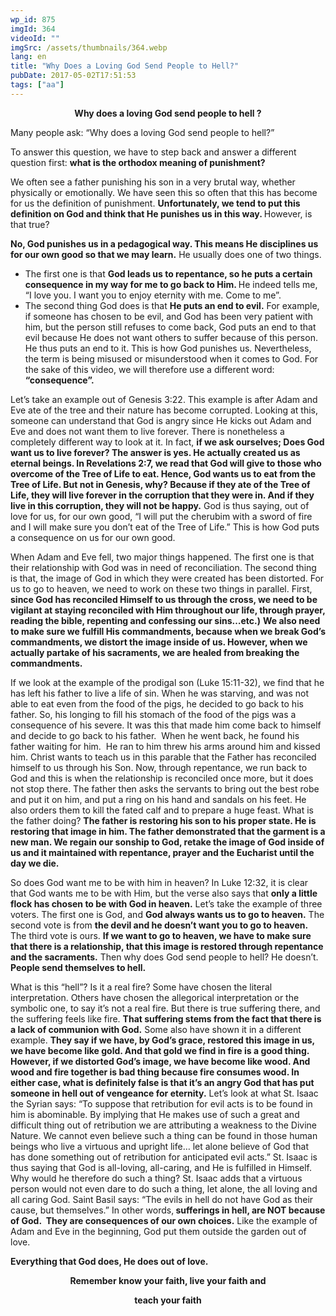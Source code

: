 ```yaml
---
wp_id: 875
imgId: 364
videoId: ""
imgSrc: /assets/thumbnails/364.webp
lang: en
title: "Why Does a Loving God Send People to Hell?"
pubDate: 2017-05-02T17:51:53
tags: ["aa"]
---
```


<p style="text-align: center;"><strong>Why does a loving God send people to hell ? </strong></p>
<p>Many people ask: “Why does a loving God send people to hell?”</p>
<p>To answer this question, we have to step back and answer a different question first: <strong>what is the orthodox meaning of punishment?</strong></p>
<p>We often see a father punishing his son in a very brutal way, whether physically or emotionally. We have seen this so often that this has become for us the definition of punishment. <strong>Unfortunately, we tend to put this definition on God and think that He punishes us in this way. </strong>However, is that true?</p>
<p><strong>No, God punishes us in a pedagogical way. This means He disciplines us for our own good so that we may learn.</strong> He usually does one of two things.</p>
<ul>
<li>The first one is that <strong>God leads us to repentance, so he puts a certain consequence in my way for me to go back to Him. </strong>He indeed tells me, “I love you. I want you to enjoy eternity with me. Come to me”.</li>
<li>The second thing God does is that <strong>He puts an end to evil.</strong> For example, if someone has chosen to be evil, and God has been very patient with him, but the person still refuses to come back, God puts an end to that evil because He does not want others to suffer because of this person. He thus puts an end to it. This is how God punishes us. Nevertheless, the term is being misused or misunderstood when it comes to God. For the sake of this video, we will therefore use a different word: <strong>“consequence”. </strong></li>
</ul>
<p>Let’s take an example out of Genesis 3:22. This example is after Adam and Eve ate of the tree and their nature has become corrupted. Looking at this, someone can understand that God is angry since He kicks out Adam and Eve and does not want them to live forever. There is nonetheless a completely different way to look at it. In fact, <strong>if we ask ourselves; Does God want us to live forever? The answer is yes. He actually created us as eternal beings. In Revelations 2:7, we read that God will give to those who overcome of the Tree of Life to eat. Hence, God wants us to eat from the Tree of Life. But not in Genesis, why? Because if they ate of the Tree of Life, they will live forever in the corruption that they were in. And if they live in this corruption, they will not be happy.</strong> God is thus saying, out of love for us, for our own good, “I will put the cherubim with a sword of fire and I will make sure you don’t eat of the Tree of Life.” This is how God puts a consequence on us for our own good.</p>
<p>When Adam and Eve fell, two major things happened. The first one is that their relationship with God was in need of reconciliation. The second thing is that, the image of God in which they were created has been distorted. For us to go to heaven, we need to work on these two things in parallel. First, <strong>since God has reconciled Himself to us through the cross, we need to be vigilant at staying reconciled with Him throughout our life, through prayer, reading the bible, repenting and confessing our sins&#8230;etc.)</strong> <strong>We also need to make sure we fulfill His commandments, because when we break God’s commandments, we distort the image inside of us. However, when we actually partake of his sacraments, we are healed from breaking the commandments.</strong></p>
<p>If we look at the example of the prodigal son (Luke 15:11-32), we find that he has left his father to live a life of sin. When he was starving, and was not able to eat even from the food of the pigs, he decided to go back to his father. So, his longing to fill his stomach of the food of the pigs was a consequence of his severe. It was this that made him come back to himself and decide to go back to his father.  When he went back, he found his father waiting for him.  He ran to him threw his arms around him and kissed him. Christ wants to teach us in this parable that the Father has reconciled himself to us through his Son. Now, through repentance, we run back to God and this is when the relationship is reconciled once more, but it does not stop there. The father then asks the servants to bring out the best robe and put it on him, and put a ring on his hand and sandals on his feet. He also orders them to kill the fated calf and to prepare a huge feast. What is the father doing? <strong>The father is restoring his son to his proper state. He is restoring that image in him. The father demonstrated that the garment is a new man. We regain our sonship to God, retake the image of God inside of us and it maintained with repentance, prayer and the Eucharist until the day we die. </strong></p>
<p>So does God want me to be with him in heaven? In Luke 12:32, it is clear that God wants me to be with Him, but the verse also says that <strong>only a little flock has chosen to be with God in heaven.</strong> Let’s take the example of three voters. The first one is God, and <strong>God always wants us to go to heaven.</strong> The second vote is from <strong>the devil and he doesn’t want you to go to heaven.</strong> The third vote is ours. <strong>If we want to go to heaven, we have to make sure that there is a relationship, that this image is restored through repentance and the sacraments.</strong> Then why does God send people to hell? He doesn&#8217;t. <strong>People send themselves to hell. </strong></p>
<p>What is this “hell”? Is it a real fire? Some have chosen the literal interpretation. Others have chosen the allegorical interpretation or the symbolic one, to say it’s not a real fire. But there is true suffering there, and the suffering feels like fire. <strong>That suffering stems from the fact that there is a lack of communion with God.</strong> Some also have shown it in a different example. <strong>They say if we have, by God’s grace, restored this image in us, we have become like gold. And that gold we find in fire is a good thing. However, if we distorted God’s image, we have become like wood. And wood and fire together is bad thing because fire consumes wood. In either case, what is definitely false is that it’s an angry God that has put someone in hell out of vengeance for eternity.</strong> Let’s look at what St. Isaac the Syrian says: “To suppose that retribution for evil acts is to be found in him is abominable. By implying that He makes use of such a great and difficult thing out of retribution we are attributing a weakness to the Divine Nature. We cannot even believe such a thing can be found in those human beings who live a virtuous and upright life… let alone believe of God that has done something out of retribution for anticipated evil acts.” St. Isaac is thus saying that God is all-loving, all-caring, and He is fulfilled in Himself. Why would he therefore do such a thing? St. Isaac adds that a virtuous person would not even dare to do such a thing, let alone, the all loving and all caring God. Saint Basil says: “The evils in hell do not have God as their cause, but themselves.” In other words,<strong> sufferings in hell, are NOT because of God.  They are consequences of our own choices.</strong> Like the example of Adam and Eve in the beginning, God put them outside the garden out of love.</p>
<p><strong>Everything that God does, He does out of love.</strong></p>
<p style="text-align: center;"><strong>Remember know your faith, live your faith and</strong></p>
<p style="text-align: center;"><strong> teach your faith</strong></p>
